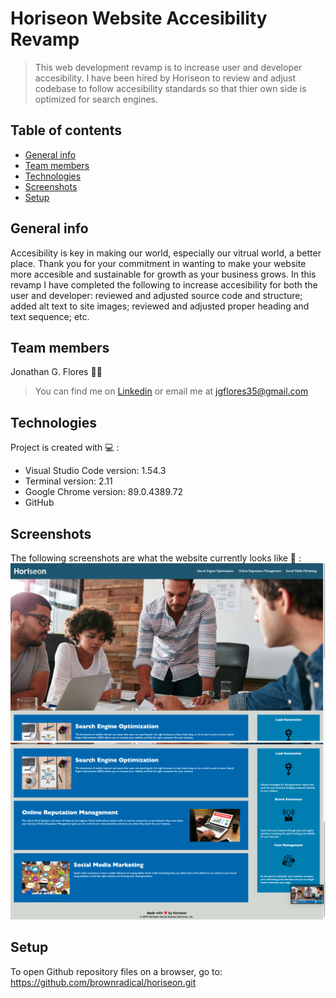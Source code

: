 # Horiseon Website Accesibility Revamp
> This web development revamp is to increase user and developer accesibility. I have been hired by Horiseon to review and adjust codebase to follow accesibility standards so that thier own side is optimized for search engines.

## Table of contents
* [General info](#general-info)
* [Team members](#team-members)
* [Technologies](#technologies)
* [Screenshots](#screenshots)
* [Setup](#setup)

## General info
Accesibility is key in making our world, especially our vitrual world, a better place. Thank you for your commitment in wanting to make your website more accesible and sustainable for growth as your business grows. In this revamp I have completed the following to increase accesibility for both the user and developer: reviewed and adjusted source code and structure; added alt text to site images; reviewed and adjusted proper heading and text sequence; etc.

## Team members 
Jonathan G. Flores :technologist: 
>You can find me on [Linkedin](https://www.linkedin.com/in/brownradical "Add me on Linkedin") or email me at <jgflores35@gmail.com>
	
## Technologies 
Project is created with :computer: :
* Visual Studio Code version: 1.54.3
* Terminal version: 2.11
* Google Chrome version: 89.0.4389.72
* GitHub

## Screenshots 
The following screenshots are what the website currently looks like :camera_flash: :
![screenshot of top section of Horiseon website](./assets/images/read-me-pic-1.png)
![screenshot of bottom section of Horiseon website](./assets/images/read-me-pic-2.png)
	
## Setup
To open Github repository files on a browser, go to: https://github.com/brownradical/horiseon.git
